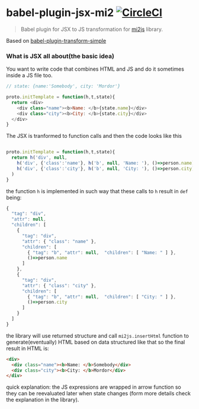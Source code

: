 # babel-plugin-jsx-mi2 [![CircleCI](https://img.shields.io/circleci/project/hrgdavor/babel-plugin-jsx-mi2.svg?maxAge=2592006)](https://circleci.com/gh/hrgdavor/babel-plugin-jsx-mi2)

> Babel plugin for JSX to JS transformation for [mi2js](https://github.com/hrgdavor/mi2js) library.

Based on [babel-plugin-transform-simple](https://github.com/hrgdavor/babel-plugin-jsx-mi2)

### What is JSX all about(the basic idea)

You want to write code that combines HTML and JS and do it sometimes inside a JS file too.

``` js
// state: {name:'Somebody', city: 'Mordor'}

proto.initTemplate = function(h,t,state){
  return <div>
    <div class="name"><b>Name: </b>{state.name}</div>
    <div class="city"><b>City: </b>{state.city}</div>
  </div>
}

```

The JSX is tranformed to function calls and then the code looks like this

``` js

proto.initTemplate = function(h,t,state){
  return h('div', null,
    h('div', {'class':'name'}, h('b', null, 'Name: '), ()=>person.name),
    h('div', {'class':'city'}, h('b', null, 'City: '), ()=>person.city),
  )
}

```

the function `h` is implemented in such way that these calls to `h` result in `def` being: 

```js
{
  "tag": "div",
  "attr": null,
  "children": [
    {
      "tag": "div",
      "attr": { "class": "name" },
      "children": [
        { "tag": "b", "attr": null,  "children": [ "Name: " ] },
        ()=>person.name
      ]
    },
    {
      "tag": "div",
      "attr": { "class": "city" },
      "children": [
        { "tag": "b", "attr": null,  "children": [ "City: " ] },
        ()=>person.city
      ]
    }
  ]
}
```

the library will use returned structure and call `mi2js.insertHtml` function to generate(eventually) HTML based on data structured like that
so the final result in HTML is:

```html
<div>
  <div class="name"><b>Name: </b>Somebody</div>
  <div class="city"><b>City: </b>Mordor</div>
</div>
```

quick explanation: the JS expressions are wrapped in arrow function so they can be reevaluated later when state changes
(form more details check the explanation in the library).